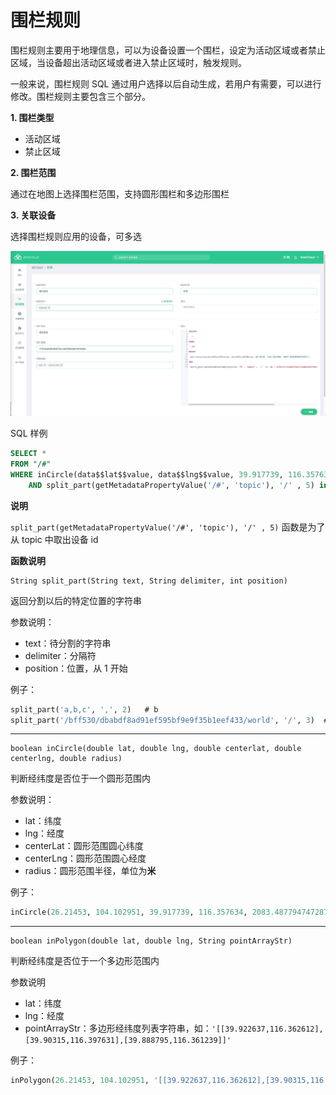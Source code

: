 # 围栏规则

围栏规则主要用于地理信息，可以为设备设置一个围栏，设定为活动区域或者禁止区域，当设备超出活动区域或者进入禁止区域时，触发规则。

一般来说，围栏规则 SQL 通过用户选择以后自动生成，若用户有需要，可以进行修改。围栏规则主要包含三个部分。

**1. 围栏类型**

- 活动区域
- 禁止区域

**2. 围栏范围**

通过在地图上选择围栏范围，支持圆形围栏和多边形围栏

**3. 关联设备**

选择围栏规则应用的设备，可多选

![scope_rules_create](_assets/scope_rules_create.png)

SQL 样例

```sql
SELECT *
FROM "/#"
WHERE inCircle(data$$lat$$value, data$$lng$$value, 39.917739, 116.357634, 2083.487794747287)
    AND split_part(getMetadataPropertyValue('/#', 'topic'), '/' , 5) in ('client_id_5000','client_id_50001')
```

**说明**

`split_part(getMetadataPropertyValue('/#', 'topic'), '/' , 5)` 函数是为了从 topic 中取出设备 id


**函数说明**

```
String split_part(String text, String delimiter, int position)
```
返回分割以后的特定位置的字符串

参数说明：
- text：待分割的字符串
- delimiter：分隔符
- position：位置，从 1 开始

例子：
```sql
split_part('a,b,c', ',', 2)   # b
split_part('/bff530/dbabdf8ad91ef595bf9e9f35b1eef433/world', '/', 3)  #  dbabdf8ad91ef595bf9e9f35b1eef433
```

***

```
boolean inCircle(double lat, double lng, double centerlat, double centerlng, double radius)
```
判断经纬度是否位于一个圆形范围内

参数说明：
- lat：纬度
- lng：经度
- centerLat：圆形范围圆心纬度
- centerLng：圆形范围圆心经度
- radius：圆形范围半径，单位为**米**

例子：
```sql
inCircle(26.21453, 104.102951, 39.917739, 116.357634, 2083.487794747287)
```
***

```
boolean inPolygon(double lat, double lng, String pointArrayStr)
```

判断经纬度是否位于一个多边形范围内

参数说明
- lat：纬度
- lng：经度
- pointArrayStr：多边形经纬度列表字符串，如：`'[[39.922637,116.362612],[39.90315,116.397631],[39.888795,116.361239]]'`

例子：
```sql
inPolygon(26.21453, 104.102951, '[[39.922637,116.362612],[39.90315,116.397631],[39.888795,116.361239]]')
```